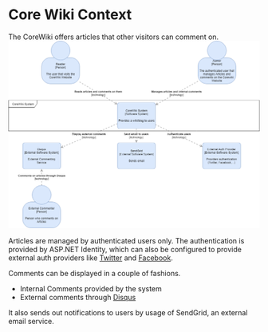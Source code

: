 # Core Wiki Context

The CoreWiki offers articles that other visitors can comment on.
![alt=Context](1-CoreWiki-Context.png)

Articles are managed by authenticated users only. The authentication is provided by ASP.NET Identity, which can also be configured to provide external auth providers like [Twitter](http://www.twitter.com) and [Facebook](http://www.facebook.com).

Comments can be displayed in a couple of fashions.

- Internal Comments provided by the system
- External comments through [Disqus](http://www.disqus.com)

It also sends out notifications to users by usage of SendGrid, an external email service.
